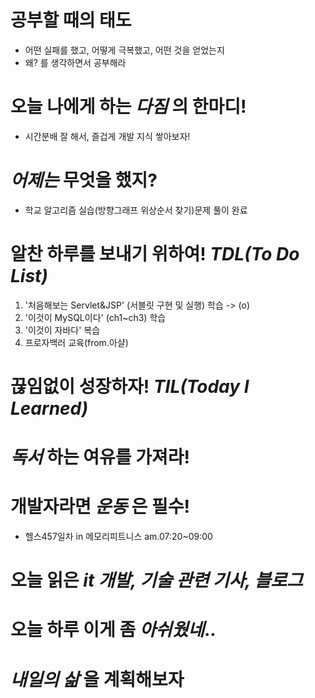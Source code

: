 # 공부할 때의 태도

- 어떤 실패를 했고, 어떻게 극복했고, 어떤 것을 얻었는지
- 왜? 를 생각하면서 공부해라

# 오늘 나에게 하는 _다짐_ 의 한마디!

- 시간분배 잘 해서, 즐겁게 개발 지식 쌓아보자!

# _어제는_ 무엇을 했지?

- 학교 알고리즘 실습(방향그래프 위상순서 찾기)문제 풀이 완료

# 알찬 하루를 보내기 위하여! _TDL(To Do List)_

1. '처음해보는 Servlet&JSP' (서블릿 구현 및 실행) 학습 -> (o)
2. '이것이 MySQL이다' (ch1~ch3) 학습
3. '이것이 자바다' 복습
4. 프로자백러 교육(from.아샬)

# 끊임없이 성장하자! _TIL(Today I Learned)_

# _독서_ 하는 여유를 가져라!

# 개발자라면 _운동_ 은 필수!

- 헬스457일차 in 메모리피트니스 am.07:20~09:00

# 오늘 읽은 _it 개발, 기술 관련 기사, 블로그_

# 오늘 하루 이게 좀 _아쉬웠네_..

# _내일의 삶_ 을 계획해보자

